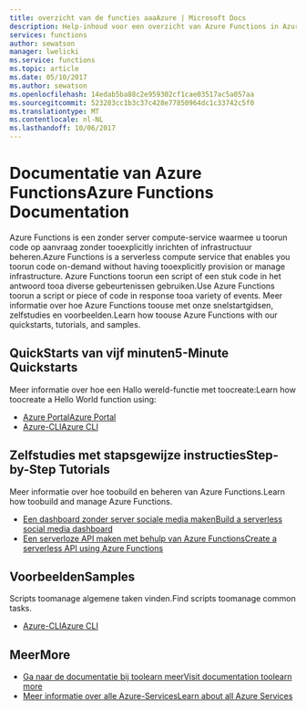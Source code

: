 ```yaml
---
title: overzicht van de functies aaaAzure | Microsoft Docs
description: Help-inhoud voor een overzicht van Azure Functions in Azure portal
services: functions
author: sewatson
manager: lwelicki
ms.service: functions
ms.topic: article
ms.date: 05/10/2017
ms.author: sewatson
ms.openlocfilehash: 14edab5ba88c2e959302cf1cae03517ac5a057aa
ms.sourcegitcommit: 523283cc1b3c37c428e77850964dc1c33742c5f0
ms.translationtype: MT
ms.contentlocale: nl-NL
ms.lasthandoff: 10/06/2017
---
```

# <a name="azure-functions-documentation"></a><span data-ttu-id="725cb-103">Documentatie van Azure Functions</span><span class="sxs-lookup"><span data-stu-id="725cb-103">Azure Functions Documentation</span></span>

<span data-ttu-id="725cb-104">Azure Functions is een zonder server compute-service waarmee u toorun code op aanvraag zonder tooexplicitly inrichten of infrastructuur beheren.</span><span class="sxs-lookup"><span data-stu-id="725cb-104">Azure Functions is a serverless compute service that enables you toorun code on-demand without having tooexplicitly provision or manage infrastructure.</span></span> <span data-ttu-id="725cb-105">Azure Functions toorun een script of een stuk code in het antwoord tooa diverse gebeurtenissen gebruiken.</span><span class="sxs-lookup"><span data-stu-id="725cb-105">Use Azure Functions toorun a script or piece of code in response tooa variety of events.</span></span> <span data-ttu-id="725cb-106">Meer informatie over hoe Azure Functions toouse met onze snelstartgidsen, zelfstudies en voorbeelden.</span><span class="sxs-lookup"><span data-stu-id="725cb-106">Learn how toouse Azure Functions with our quickstarts, tutorials, and samples.</span></span>

## <a name="5-minute-quickstarts"></a><span data-ttu-id="725cb-107">QuickStarts van vijf minuten</span><span class="sxs-lookup"><span data-stu-id="725cb-107">5-Minute Quickstarts</span></span>

<span data-ttu-id="725cb-108">Meer informatie over hoe een Hallo wereld-functie met toocreate:</span><span class="sxs-lookup"><span data-stu-id="725cb-108">Learn how toocreate a Hello World function using:</span></span>

- [<span data-ttu-id="725cb-109">Azure Portal</span><span class="sxs-lookup"><span data-stu-id="725cb-109">Azure Portal</span></span>](/azure/azure-functions/functions-create-first-azure-function)
- [<span data-ttu-id="725cb-110">Azure-CLI</span><span class="sxs-lookup"><span data-stu-id="725cb-110">Azure CLI</span></span>](/azure/azure-functions/functions-create-first-azure-function-azure-cli)

## <a name="step-by-step-tutorials"></a><span data-ttu-id="725cb-111">Zelfstudies met stapsgewijze instructies</span><span class="sxs-lookup"><span data-stu-id="725cb-111">Step-by-Step Tutorials</span></span>

<span data-ttu-id="725cb-112">Meer informatie over hoe toobuild en beheren van Azure Functions.</span><span class="sxs-lookup"><span data-stu-id="725cb-112">Learn how toobuild and manage Azure Functions.</span></span>

- [<span data-ttu-id="725cb-113">Een dashboard zonder server sociale media maken</span><span class="sxs-lookup"><span data-stu-id="725cb-113">Build a serverless social media dashboard</span></span>](/azure/azure-functions/functions-twitter-email)
- [<span data-ttu-id="725cb-114">Een serverloze API maken met behulp van Azure Functions</span><span class="sxs-lookup"><span data-stu-id="725cb-114">Create a serverless API using Azure Functions</span></span>](/azure/azure-functions/functions-create-serverless-api)

## <a name="samples"></a><span data-ttu-id="725cb-115">Voorbeelden</span><span class="sxs-lookup"><span data-stu-id="725cb-115">Samples</span></span>

<span data-ttu-id="725cb-116">Scripts toomanage algemene taken vinden.</span><span class="sxs-lookup"><span data-stu-id="725cb-116">Find scripts toomanage common tasks.</span></span>

- [<span data-ttu-id="725cb-117">Azure-CLI</span><span class="sxs-lookup"><span data-stu-id="725cb-117">Azure CLI</span></span>](/azure/azure-functions/functions-cli-samples)

## <a name="more"></a><span data-ttu-id="725cb-118">Meer</span><span class="sxs-lookup"><span data-stu-id="725cb-118">More</span></span>

- [<span data-ttu-id="725cb-119">Ga naar de documentatie bij toolearn meer</span><span class="sxs-lookup"><span data-stu-id="725cb-119">Visit documentation toolearn more</span></span>](/azure/app-functions/index)
- [<span data-ttu-id="725cb-120">Meer informatie over alle Azure-Services</span><span class="sxs-lookup"><span data-stu-id="725cb-120">Learn about all Azure Services</span></span>](https://aka.ms/j3wr7y)